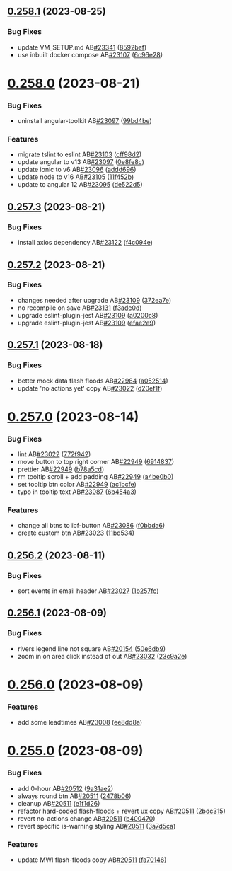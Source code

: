 ## [0.258.1](https://github.com/rodekruis/IBF-system/compare/v0.258.0...v0.258.1) (2023-08-25)


### Bug Fixes

* update VM_SETUP.md AB[#23341](https://github.com/rodekruis/IBF-system/issues/23341) ([8592baf](https://github.com/rodekruis/IBF-system/commit/8592baf48dfb1e95af2cf85ab154c56284f4992c))
* use inbuilt docker compose AB[#23107](https://github.com/rodekruis/IBF-system/issues/23107) ([6c96e28](https://github.com/rodekruis/IBF-system/commit/6c96e282616891a700e31b826692bb08fd3bf667))



# [0.258.0](https://github.com/rodekruis/IBF-system/compare/v0.257.3...v0.258.0) (2023-08-21)


### Bug Fixes

* uninstall angular-toolkit AB[#23097](https://github.com/rodekruis/IBF-system/issues/23097) ([99bd4be](https://github.com/rodekruis/IBF-system/commit/99bd4be6ddcef378abaab87245dfd260c3a0f0b7))


### Features

* migrate tslint to eslint AB[#23103](https://github.com/rodekruis/IBF-system/issues/23103) ([cff98d2](https://github.com/rodekruis/IBF-system/commit/cff98d2430bc192a8e68a70cb1a5360f57459fc1))
* update angular to v13 AB[#23097](https://github.com/rodekruis/IBF-system/issues/23097) ([0e8fe8c](https://github.com/rodekruis/IBF-system/commit/0e8fe8cd13c0b06ff07efcfc00fdb96d9a892686))
* update ionic to v6 AB[#23096](https://github.com/rodekruis/IBF-system/issues/23096) ([addd696](https://github.com/rodekruis/IBF-system/commit/addd6962906d6788c7c3d2b27d9f7c004da99ac6))
* update node to v16 AB[#23105](https://github.com/rodekruis/IBF-system/issues/23105) ([11f452b](https://github.com/rodekruis/IBF-system/commit/11f452bdac8935f6b9adface1264921f7d3f2fe0))
* update to angular 12 AB[#23095](https://github.com/rodekruis/IBF-system/issues/23095) ([de522d5](https://github.com/rodekruis/IBF-system/commit/de522d5d9effe0facacb8891e827e1116a242b49))



## [0.257.3](https://github.com/rodekruis/IBF-system/compare/v0.257.2...v0.257.3) (2023-08-21)


### Bug Fixes

* install axios dependency AB[#23122](https://github.com/rodekruis/IBF-system/issues/23122) ([f4c094e](https://github.com/rodekruis/IBF-system/commit/f4c094ee20863f35b5347c908944323ae44ca6c3))



## [0.257.2](https://github.com/rodekruis/IBF-system/compare/v0.257.1...v0.257.2) (2023-08-21)


### Bug Fixes

* changes needed after upgrade AB[#23109](https://github.com/rodekruis/IBF-system/issues/23109) ([372ea7e](https://github.com/rodekruis/IBF-system/commit/372ea7ed04515a1f2ac183dde1b91e69fd36a00d))
* no recompile on save AB[#23131](https://github.com/rodekruis/IBF-system/issues/23131) ([f3ade0d](https://github.com/rodekruis/IBF-system/commit/f3ade0df20c1474bf04d2a0e79cf81136b8cfee8))
* upgrade eslint-plugin-jest AB[#23109](https://github.com/rodekruis/IBF-system/issues/23109) ([a0200c8](https://github.com/rodekruis/IBF-system/commit/a0200c82bd2c6e5957da6a205ebd390688cc62f4))
* upgrade eslint-plugin-jest AB[#23109](https://github.com/rodekruis/IBF-system/issues/23109) ([efae2e9](https://github.com/rodekruis/IBF-system/commit/efae2e90e7c9df74bd293ac4ad1564b03fb1b9e6))



## [0.257.1](https://github.com/rodekruis/IBF-system/compare/v0.257.0...v0.257.1) (2023-08-18)


### Bug Fixes

* better mock data flash floods AB[#22984](https://github.com/rodekruis/IBF-system/issues/22984) ([a052514](https://github.com/rodekruis/IBF-system/commit/a05251464e82a68747bae86c18ec0d29dd4579e4))
* update 'no actions yet' copy AB[#23022](https://github.com/rodekruis/IBF-system/issues/23022) ([d20ef1f](https://github.com/rodekruis/IBF-system/commit/d20ef1fe646077e04cd8df04b181d7456c245588))



# [0.257.0](https://github.com/rodekruis/IBF-system/compare/v0.256.2...v0.257.0) (2023-08-14)


### Bug Fixes

* lint AB[#23022](https://github.com/rodekruis/IBF-system/issues/23022) ([772f942](https://github.com/rodekruis/IBF-system/commit/772f942c5cbf8cf930e138352488c689a7b3eb7d))
* move button to top right corner AB[#22949](https://github.com/rodekruis/IBF-system/issues/22949) ([6914837](https://github.com/rodekruis/IBF-system/commit/691483730b28440faea8acda71fd7d17eaee19e4))
* prettier AB[#22949](https://github.com/rodekruis/IBF-system/issues/22949) ([b78a5cd](https://github.com/rodekruis/IBF-system/commit/b78a5cdd9b669bb59b002927cdef8765818b8892))
* rm tooltip scroll + add padding AB[#22949](https://github.com/rodekruis/IBF-system/issues/22949) ([a4be0b0](https://github.com/rodekruis/IBF-system/commit/a4be0b0dd1285244423de8c2094673f9cd8440f8))
* set tooltip btn color AB[#22949](https://github.com/rodekruis/IBF-system/issues/22949) ([ac1bcfe](https://github.com/rodekruis/IBF-system/commit/ac1bcfefa9af69a95ddb484d587e683b8fbe5462))
* typo in tooltip text AB[#23087](https://github.com/rodekruis/IBF-system/issues/23087) ([6b454a3](https://github.com/rodekruis/IBF-system/commit/6b454a37359a493ad4309fc1f59365bb86c1ffda))


### Features

* change all btns to ibf-button AB[#23086](https://github.com/rodekruis/IBF-system/issues/23086) ([f0bbda6](https://github.com/rodekruis/IBF-system/commit/f0bbda66e8a60b4e0c12ccebc3d277996dd1e522))
* create custom btn AB[#23023](https://github.com/rodekruis/IBF-system/issues/23023) ([11bd534](https://github.com/rodekruis/IBF-system/commit/11bd534e839f85dbbb0bd02e0b644189b98ff476))



## [0.256.2](https://github.com/rodekruis/IBF-system/compare/v0.256.1...v0.256.2) (2023-08-11)


### Bug Fixes

* sort events in email header AB[#23027](https://github.com/rodekruis/IBF-system/issues/23027) ([1b257fc](https://github.com/rodekruis/IBF-system/commit/1b257fcf9d653eebb484c710fbde6601f16f7b60))



## [0.256.1](https://github.com/rodekruis/IBF-system/compare/v0.256.0...v0.256.1) (2023-08-09)


### Bug Fixes

* rivers legend line not square AB[#20154](https://github.com/rodekruis/IBF-system/issues/20154) ([50e6db9](https://github.com/rodekruis/IBF-system/commit/50e6db9613ee691ec10412ca42c8fef562909d2f))
* zoom in on area click instead of out AB[#23032](https://github.com/rodekruis/IBF-system/issues/23032) ([23c9a2e](https://github.com/rodekruis/IBF-system/commit/23c9a2e21b424414b0152a6cd66ae0b179173295))



# [0.256.0](https://github.com/rodekruis/IBF-system/compare/v0.255.0...v0.256.0) (2023-08-09)


### Features

* add some leadtimes AB[#23008](https://github.com/rodekruis/IBF-system/issues/23008) ([ee8dd8a](https://github.com/rodekruis/IBF-system/commit/ee8dd8a87865e92ca953445e40b69109e6e7b55a))



# [0.255.0](https://github.com/rodekruis/IBF-system/compare/v0.254.0...v0.255.0) (2023-08-09)


### Bug Fixes

* add 0-hour AB[#20512](https://github.com/rodekruis/IBF-system/issues/20512) ([9a31ae2](https://github.com/rodekruis/IBF-system/commit/9a31ae2bb308674fcb379aeaf79138bb799a4c34))
* always round btn AB[#20511](https://github.com/rodekruis/IBF-system/issues/20511) ([2478b06](https://github.com/rodekruis/IBF-system/commit/2478b06b95d78c6f6a3d2ece3d987999f9f72410))
* cleanup AB[#20511](https://github.com/rodekruis/IBF-system/issues/20511) ([e1f1d26](https://github.com/rodekruis/IBF-system/commit/e1f1d261eab31be2d01d51f97d0af3cafbca10bb))
* refactor hard-coded flash-floods + revert ux copy AB[#20511](https://github.com/rodekruis/IBF-system/issues/20511) ([2bdc315](https://github.com/rodekruis/IBF-system/commit/2bdc315c47cdcd1a216ce915e23268e2b27e93e5))
* revert no-actions change AB[#20511](https://github.com/rodekruis/IBF-system/issues/20511) ([b400470](https://github.com/rodekruis/IBF-system/commit/b40047050cad736993b07cc47891afb40d7cfb34))
* revert specific is-warning styling AB[#20511](https://github.com/rodekruis/IBF-system/issues/20511) ([3a7d5ca](https://github.com/rodekruis/IBF-system/commit/3a7d5ca1703d53265dfcfa84cf867d60e92a41d6))


### Features

* update MWI flash-floods copy AB[#20511](https://github.com/rodekruis/IBF-system/issues/20511) ([fa70146](https://github.com/rodekruis/IBF-system/commit/fa70146bca922da9a313759929f8c426cf3a1ec6))



